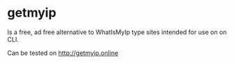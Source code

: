 # getmyip
Is a free, ad free alternative to WhatIsMyIp type sites intended for use on on CLI. 

Can be tested on http://getmyip.online
